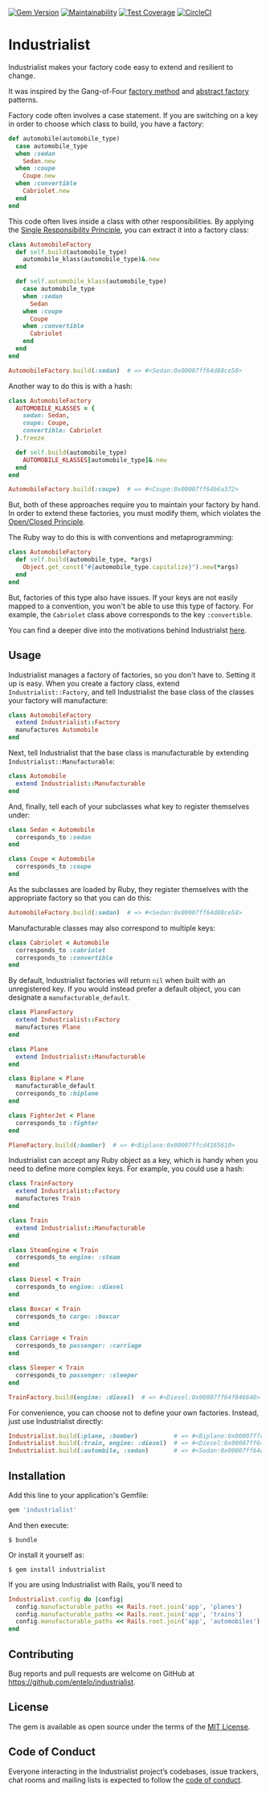 [![Gem Version](https://badge.fury.io/rb/industrialist.svg)](https://badge.fury.io/rb/industrialist)
[![Maintainability](https://api.codeclimate.com/v1/badges/96f6341cfb748a19f90c/maintainability)](https://codeclimate.com/github/entelo/industrialist/maintainability)
[![Test Coverage](https://api.codeclimate.com/v1/badges/96f6341cfb748a19f90c/test_coverage)](https://codeclimate.com/github/entelo/industrialist/test_coverage)
[![CircleCI](https://circleci.com/gh/entelo/industrialist.svg?style=svg)](https://circleci.com/gh/entelo/industrialist)

# Industrialist

Industrialist makes your factory code easy to extend and resilient to change.

It was inspired by the Gang-of-Four [factory method](https://en.wikipedia.org/wiki/Factory_method_pattern) and [abstract factory](https://en.wikipedia.org/wiki/Abstract_factory_pattern) patterns.

Factory code often involves a case statement. If you are switching on a key in order to choose which class to build, you have a factory:

```ruby
def automobile(automobile_type)
  case automobile_type
  when :sedan
    Sedan.new
  when :coupe
    Coupe.new
  when :convertible
    Cabriolet.new
  end
end
```

This code often lives inside a class with other responsibilities. By applying the [Single Responsibility Principle](https://en.wikipedia.org/wiki/Single_responsibility_principle), you can extract it into a factory class:

```ruby
class AutomobileFactory
  def self.build(automobile_type)
    automobile_klass(automobile_type)&.new
  end

  def self.automobile_klass(automobile_type)
    case automobile_type
    when :sedan
      Sedan
    when :coupe
      Coupe
    when :convertible
      Cabriolet
    end
  end
end

AutomobileFactory.build(:sedan)  # => #<Sedan:0x00007ff64d88ce58>
```

Another way to do this is with a hash:

```ruby
class AutomobileFactory
  AUTOMOBILE_KLASSES = {
    sedan: Sedan,
    coupe: Coupe,
    convertible: Cabriolet
  }.freeze

  def self.build(automobile_type)
    AUTOMOBILE_KLASSES[automobile_type]&.new
  end
end

AutomobileFactory.build(:coupe)  # => #<Coupe:0x00007ff64b6a372>
```

But, both of these approaches require you to maintain your factory by hand. In order to extend these factories, you must modify them, which violates the [Open/Closed Principle](https://en.wikipedia.org/wiki/Open%E2%80%93closed_principle).

The Ruby way to do this is with conventions and metaprogramming:

```ruby
class AutomobileFactory
  def self.build(automobile_type, *args)
    Object.get_const("#{automobile_type.capitalize}").new(*args)
  end
end
```

But, factories of this type also have issues. If your keys are not easily mapped to a convention, you won't be able to use this type of factory. For example, the `Cabriolet` class above corresponds to the key `:convertible`.

You can find a deeper dive into the motivations behind Industrialst [here](https://engineering.entelo.com/extension-without-modification-cb0f9cfb64a3).

## Usage

Industrialist manages a factory of factories, so you don't have to. Setting it up is easy. When you create a factory class, extend `Industrialist::Factory`, and tell Industrialist the base class of the classes your factory will manufacture:

```ruby
class AutomobileFactory
  extend Industrialist::Factory
  manufactures Automobile
end
```

Next, tell Industrialist that the base class is manufacturable by extending `Industrialist::Manufacturable`:

```ruby
class Automobile
  extend Industrialist::Manufacturable
end
```

And, finally, tell each of your subclasses what key to register themselves under:

```ruby
class Sedan < Automobile
  corresponds_to :sedan
end

class Coupe < Automobile
  corresponds_to :coupe
end
```

As the subclasses are loaded by Ruby, they register themselves with the appropriate factory so that you can do this:

```ruby
AutomobileFactory.build(:sedan)  # => #<Sedan:0x00007ff64d88ce58>
```

Manufacturable classes may also correspond to multiple keys:

```ruby
class Cabriolet < Automobile
  corresponds_to :cabriolet
  corresponds_to :convertible
end
```

By default, Industrialist factories will return `nil` when built with an unregistered key. If you would instead prefer a default object, you can designate a `manufacturable_default`.

```ruby
class PlaneFactory
  extend Industrialist::Factory
  manufactures Plane
end

class Plane
  extend Industrialist::Manufacturable
end

class Biplane < Plane
  manufacturable_default
  corresponds_to :biplane
end

class FighterJet < Plane
  corresponds_to :fighter
end

PlaneFactory.build(:bomber)  # => #<Biplane:0x00007ffcd4165610>
```

Industrialist can accept any Ruby object as a key, which is handy when you need to define more complex keys. For example, you could use a hash:

```ruby
class TrainFactory
  extend Industrialist::Factory
  manufactures Train
end

class Train
  extend Industrialist::Manufacturable
end

class SteamEngine < Train
  corresponds_to engine: :steam
end

class Diesel < Train
  corresponds_to engine: :diesel
end

class Boxcar < Train
  corresponds_to cargo: :boxcar
end

class Carriage < Train
  corresponds_to passenger: :carriage
end

class Sleeper < Train
  corresponds_to passenger: :sleeper
end

TrainFactory.build(engine: :diesel)  # => #<Diesel:0x00007ff64f846640>
```

For convenience, you can choose not to define your own factories. Instead, just use Industrialist directly:

```ruby
Industrialist.build(:plane, :bomber)          # => #<Biplane:0x00007ffcd4165610>
Industrialist.build(:train, engine: :diesel)  # => #<Diesel:0x00007ff64f846640>
Industrialist.build(:autombile, :sedan)       # => #<Sedan:0x00007ff64d88ce58>
```

## Installation

Add this line to your application's Gemfile:

```ruby
gem 'industrialist'
```

And then execute:

    $ bundle

Or install it yourself as:

    $ gem install industrialist

If you are using Industrialist with Rails, you'll need to

```ruby
Industrialist.config do |config|
  config.manufacturable_paths << Rails.root.join('app', 'planes')
  config.manufacturable_paths << Rails.root.join('app', 'trains')
  config.manufacturable_paths << Rails.root.join('app', 'automobiles')
end
```

## Contributing

Bug reports and pull requests are welcome on GitHub at https://github.com/entelo/industrialist.

## License

The gem is available as open source under the terms of the [MIT License](https://opensource.org/licenses/MIT).

## Code of Conduct

Everyone interacting in the Industrialist project’s codebases, issue trackers, chat rooms and mailing lists is expected to follow the [code of conduct](https://github.com/entelo/industrialist/blob/master/CODE_OF_CONDUCT.md).
